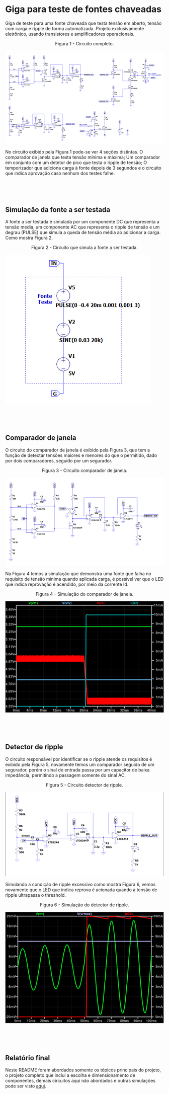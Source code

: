 # Giga para teste de fontes chaveadas
Giga de teste para uma fonte chaveada que testa tensão em aberto, tensão com carga e ripple de forma automatizada. Projeto exclusivamente eletrônico, usando transistores e amplificadores operacionais.

<p align="center">
Figura 1 - Circuito completo.
</p>

![](images/Circuito_completo.png)

No circuito exibido pela Figura 1 pode-se ver 4 seções distintas. O comparador de janela que testa tensão mínima e máxima; Um comparador em conjunto com um detetor de pico que testa o ripple de tensão; O temporizador que adiciona carga à fonte depois de 3 segundos e o circuito que indica aprovação caso nenhum dos testes falhe.

<br/><br/><br/>

## Simulação da fonte a ser testada
A fonte a ser testada é simulada por um componente DC que representa a tensão média, um componente AC que representa o ripple de tensão e um degrau (PULSE) que simula a queda de tensão média ao adicionar a carga. Como mostra Figura 2.

<p align="center">
Figura 2 - Circuito que simula a fonte a ser testada.
</p>

![](images/Circuit_fonte_teste.png)

<br/><br/><br/>

## Comparador de janela
O circuito do comparador de janela é exibido pela Figura 3, que tem a função de detectar tensões maiores e menores do que o permitido, dado por dois comparadores, seguido por um segurador.

<p align="center">
Figura 3 - Circuito comparador de janela.
</p>

![](images/Circuito_comparador_janela.png)

Na Figura 4 temos a simulação que demonstra uma fonte que falha no requisito de tensão mínima quando aplicada carga, é possível ver que o LED que indica reprovação é acendido, por meio da corrente Id.

<p align="center">
Figura 4 - Simulação do comparador de janela.
</p>

![](images/comp.png)

<br/><br/><br/>

## Detector de ripple
O circuito responsável por identificar se o ripple atende os requisitos é exibido pela Figura 5, novamente temos um comparador seguido de um segurador, porém o sinal de entrada passa por um capacitor de baixa impedância, permitindo a passagem somente do sinal AC.

<p align="center">
Figura 5 - Circuito detector de ripple.
</p>

![](images/Circuito_detector_ripple.png)

Simulando a condição de ripple excessivo como mostra Figura 6, vemos novamente que o LED que indica reprova é acionada quando a tensão de ripple ultrapassa o threshold.

<p align="center">
Figura 6 - Simulação do detector de ripple.
</p>

![](images/ripple.png)

<br/><br/><br/>

## Relatório final
Neste README foram abordados somente os tópicos principais do projeto, o projeto completo que inclui a escolha e dimensionamento de componentes, demais circuitos aqui não abordados e outras simulações pode ser visto <a href="Relatorio_final.pdf" class="image fit">aqui</a>.



